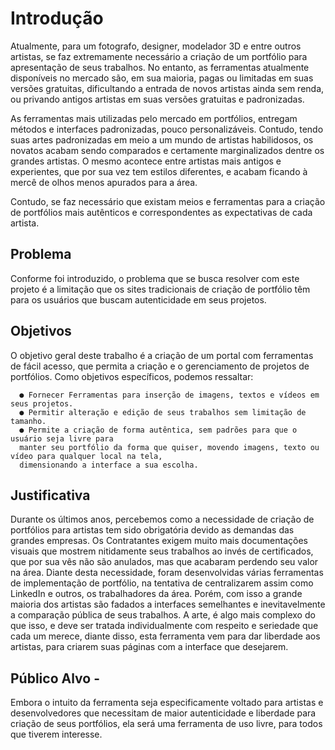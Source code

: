 # Introdução

Atualmente, para um fotografo, designer, modelador 3D e entre outros artistas,
se faz extremamente necessário a criação de um portfólio para apresentação de seus trabalhos. No entanto, as ferramentas atualmente disponíveis no mercado são, em sua maioria, pagas ou limitadas em suas versões gratuitas, dificultando a entrada de novos artistas ainda sem renda, ou privando antigos artistas em suas versões gratuitas e padronizadas.

As ferramentas mais utilizadas pelo mercado em portfólios, entregam métodos e interfaces padronizadas, pouco personalizáveis.
Contudo, tendo suas artes padronizadas em meio a um mundo de artistas habilidosos, os novatos acabam sendo comparados e certamente marginalizados dentre os grandes artistas. O mesmo acontece entre artistas mais antigos e experientes, que por sua vez tem estilos diferentes, e acabam ficando à mercê de olhos menos apurados para a área.

Contudo, se faz necessário que existam meios e ferramentas para a criação de portfólios mais autênticos e correspondentes as expectativas de cada artista.



## Problema 

Conforme foi introduzido, o problema que se busca resolver com este projeto é a limitação que os
sites tradicionais de criação de portfólio têm para os usuários que buscam autenticidade em seus projetos.

## Objetivos 
O objetivo geral deste trabalho é a criação de um portal com ferramentas de fácil acesso, que permita a criação e o gerenciamento
de projetos de portfólios.
Como objetivos específicos, podemos ressaltar:

      ● Fornecer Ferramentas para inserção de imagens, textos e vídeos em seus projetos.
      ● Permitir alteração e edição de seus trabalhos sem limitação de tamanho.
      ● Permite a criação de forma autêntica, sem padrões para que o usuário seja livre para 
      manter seu portfólio da forma que quiser, movendo imagens, texto ou vídeo para qualquer local na tela, 
      dimensionando a interface a sua escolha.
    

## Justificativa

Durante os últimos anos, percebemos como a necessidade de criação de portfólios para artistas tem sido obrigatória devido as demandas das grandes empresas. Os Contratantes exigem muito mais documentações visuais que mostrem nitidamente seus trabalhos ao invés de certificados, que por sua vês não são anulados, mas que acabaram perdendo seu valor na área. Diante desta necessidade, foram desenvolvidas várias ferramentas de implementação de portfólio, na tentativa de centralizarem assim como LinkedIn e outros, os trabalhadores da área. Porém, com isso a grande maioria dos artistas são fadados a interfaces semelhantes e inevitavelmente a comparação pública de seus trabalhos. A arte, é algo mais complexo do que isso, e deve ser tratada individualmente com respeito e seriedade que cada um merece, diante disso, esta ferramenta vem para dar liberdade aos artistas, para criarem suas páginas com a interface que desejarem.

## Público Alvo -

Embora o intuito da ferramenta seja especificamente voltado para artistas e desenvolvedores que necessitam de maior autenticidade e liberdade para criação de seus portfólios, ela será uma ferramenta de uso livre, para todos que tiverem interesse.
